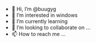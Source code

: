 - 👋 Hi, I’m @buugyg
- 👀 I’m interested in windows
- 🌱 I’m currently learning 
- 💞️ I’m looking to collaborate on ...
- 📫 How to reach me ...

<!---
buugyg/buugyg is a ✨ special ✨ repository because its `README.md` (this file) appears on your GitHub profile.
You can click the Preview link to take a look at your changes.
--->
